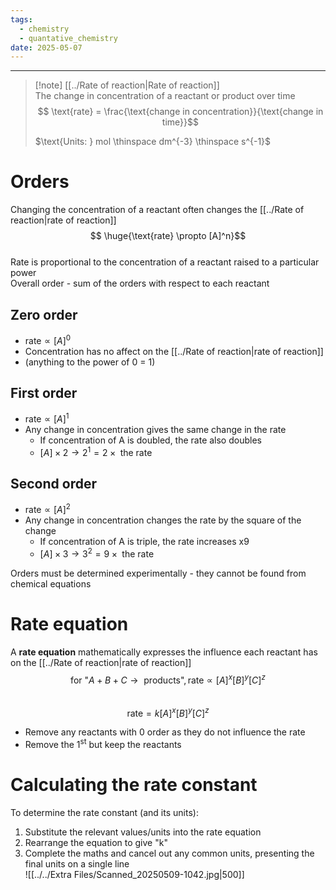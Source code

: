 ```yaml
---
tags:
  - chemistry
  - quantative_chemistry
date: 2025-05-07
---
```

---  
>[!note] [[../Rate of reaction|Rate of reaction]]  
>The change in concentration of a reactant or product over time  
>$$ \text{rate} = \frac{\text{change in concentration}}{\text{change in time}}$$  
>  
>$\text{Units: } mol \thinspace dm^{-3} \thinspace s^{-1}$  
  
# Orders  
Changing the concentration of a reactant often changes the [[../Rate of reaction|rate of reaction]]  
$$ \huge{\text{rate} \propto [A]^n}$$  
Rate is proportional to the concentration of a reactant raised to a particular power  
Overall order - sum of the orders with respect to each reactant  
  
## Zero order  
- $\text{rate} \propto [A]^0$  
- Concentration has no affect on the [[../Rate of reaction|rate of reaction]]  
- (anything to the power of 0 = 1)  
  
## First order  
- $\text{rate} \propto [A]^1$  
- Any change in concentration gives the same change in the rate  
	- If concentration of A is doubled, the rate also doubles  
	- $[A] \times 2 \rightarrow 2^1 = 2 \times \text{ the rate}$  
  
## Second order  
- $\text{rate} \propto [A]^2$  
- Any change in concentration changes the rate  by the square of the change  
	- If concentration of A is triple, the rate increases x9  
	- $[A] \times 3 \rightarrow 3^2 = 9 \times \text{ the rate}$  
  
Orders must be determined experimentally - they cannot be found from chemical equations  
  
# Rate equation  
A **rate equation** mathematically expresses the influence each reactant has on the [[../Rate of reaction|rate of reaction]]   
$$\text{for "} A+B+C \rightarrow \text{ products"}, \text{rate} \propto [A]^x[B]^y[C]^z$$  
$$ \text{rate} = k[A]^x[B]^y[C]^z$$  
- Remove any reactants with 0 order as they do not influence the rate  
- Remove the 1<sup>st</sup> but keep the reactants  
  
# Calculating the rate constant  
To determine the rate constant (and its units):  
  
1. Substitute the relevant values/units into the rate equation  
2. Rearrange the equation to give "k"  
3. Complete the maths and cancel out any common units, presenting the final units on a single line  
![[../../Extra Files/Scanned_20250509-1042.jpg|500]]  
